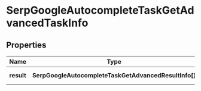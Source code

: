 # SerpGoogleAutocompleteTaskGetAdvancedTaskInfo

## Properties

| Name | Type | Description | Notes |
|------------ | ------------- | ------------- | -------------|
**result** | **SerpGoogleAutocompleteTaskGetAdvancedResultInfo[]** | array of results |[optional]|